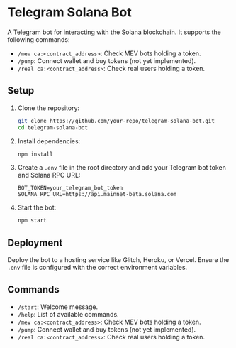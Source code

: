 # Telegram Solana Bot

A Telegram bot for interacting with the Solana blockchain. It supports the following commands:
- `/mev ca:<contract_address>`: Check MEV bots holding a token.
- `/pump`: Connect wallet and buy tokens (not yet implemented).
- `/real ca:<contract_address>`: Check real users holding a token.

## Setup

1. Clone the repository:
   ```bash
   git clone https://github.com/your-repo/telegram-solana-bot.git
   cd telegram-solana-bot
   ```

2. Install dependencies:
   ```bash
   npm install
   ```

3. Create a `.env` file in the root directory and add your Telegram bot token and Solana RPC URL:
   ```env
   BOT_TOKEN=your_telegram_bot_token
   SOLANA_RPC_URL=https://api.mainnet-beta.solana.com
   ```

4. Start the bot:
   ```bash
   npm start
   ```

## Deployment

Deploy the bot to a hosting service like Glitch, Heroku, or Vercel. Ensure the `.env` file is configured with the correct environment variables.

## Commands

- `/start`: Welcome message.
- `/help`: List of available commands.
- `/mev ca:<contract_address>`: Check MEV bots holding a token.
- `/pump`: Connect wallet and buy tokens (not yet implemented).
- `/real ca:<contract_address>`: Check real users holding a token.